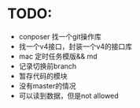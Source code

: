 # TODO:
- conposer 找一个git操作库
- 找一个v4接口，封装一个v4的接口库
- mac 定时任务模版&& md
- 记录切换前branch
- 暂存代码的模块
- 没有master的情况
- 可以读到数据，但是not allowed
